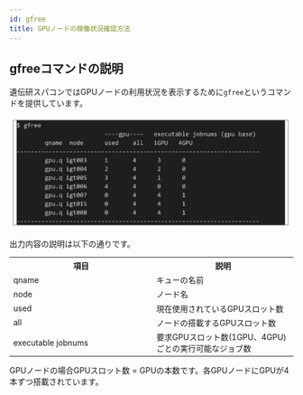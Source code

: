 ```yaml
---
id: gfree
title: GPUノードの稼働状況確認方法
---
```


## gfreeコマンドの説明

遺伝研スパコンではGPUノードの利用状況を表示するために`gfree`というコマンドを提供しています。


![figure](gfree.png)

出力内容の説明は以下の通りです。

<table>
<tr>
	<th width="300">項目</th><th width="300">説明</th>
</tr>
<tr>
	<td>qname</td><td>キューの名前</td>
</tr>
<tr>
    <td>node</td><td>ノード名</td>
</tr>
<tr>
	<td>used</td><td>現在使用されているGPUスロット数</td>
</tr>
<tr>
	<td>all</td><td>ノードの搭載するGPUスロット数</td>
</tr>
<tr>
	<td>executable jobnums</td><td>要求GPUスロット数(1GPU、4GPU)ごとの実行可能なジョブ数</td>
</tr>
</table>

GPUノードの場合GPUスロット数 = GPUの本数です。各GPUノードにGPUが4本ずつ搭載されています。
